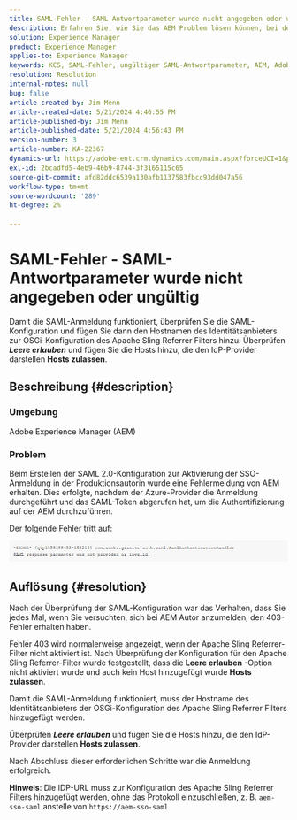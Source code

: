 ```yaml
---
title: SAML-Fehler - SAML-Antwortparameter wurde nicht angegeben oder ungültig
description: Erfahren Sie, wie Sie das AEM Problem lösen können, bei dem Sie beim Erstellen der SAML 2.0-Konfiguration eine Fehlermeldung erhalten haben, um die SSO-Anmeldung in der Produktionsautor zu aktivieren.
solution: Experience Manager
product: Experience Manager
applies-to: Experience Manager
keywords: KCS, SAML-Fehler, ungültiger SAML-Antwortparameter, AEM, Adobe Experience Manager, Fehlerbehebung, fehlt, ungültig
resolution: Resolution
internal-notes: null
bug: false
article-created-by: Jim Menn
article-created-date: 5/21/2024 4:46:55 PM
article-published-by: Jim Menn
article-published-date: 5/21/2024 4:56:43 PM
version-number: 3
article-number: KA-22367
dynamics-url: https://adobe-ent.crm.dynamics.com/main.aspx?forceUCI=1&pagetype=entityrecord&etn=knowledgearticle&id=694a11b6-9117-ef11-9f8a-6045bd006268
exl-id: 2bcadfd5-4eb9-46b9-8744-3f3165115c65
source-git-commit: afd82ddc6539a130afb1137583fbcc93dd047a56
workflow-type: tm+mt
source-wordcount: '289'
ht-degree: 2%

---
```


# SAML-Fehler - SAML-Antwortparameter wurde nicht angegeben oder ungültig


Damit die SAML-Anmeldung funktioniert, überprüfen Sie die SAML-Konfiguration und fügen Sie dann den Hostnamen des Identitätsanbieters zur OSGi-Konfiguration des Apache Sling Referrer Filters hinzu. Überprüfen <b>*Leere erlauben</b>* und fügen Sie die Hosts hinzu, die den IdP-Provider darstellen <b>Hosts zulassen</b>.

## Beschreibung {#description}


### Umgebung

Adobe Experience Manager (AEM)

### Problem

Beim Erstellen der SAML 2.0-Konfiguration zur Aktivierung der SSO-Anmeldung in der Produktionsautorin wurde eine Fehlermeldung von AEM erhalten. Dies erfolgte, nachdem der Azure-Provider die Anmeldung durchgeführt und das SAML-Token abgerufen hat, um die Authentifizierung auf der AEM durchzuführen.

Der folgende Fehler tritt auf:

![](assets/___6a4a11b6-9117-ef11-9f8a-6045bd006268___.png)


## Auflösung {#resolution}


Nach der Überprüfung der SAML-Konfiguration war das Verhalten, dass Sie jedes Mal, wenn Sie versuchten, sich bei AEM Autor anzumelden, den 403-Fehler erhalten haben.

Fehler 403 wird normalerweise angezeigt, wenn der Apache Sling Referrer-Filter nicht aktiviert ist. Nach Überprüfung der Konfiguration für den Apache Sling Referrer-Filter wurde festgestellt, dass die <b>Leere erlauben</b> -Option nicht aktiviert wurde und auch kein Host hinzugefügt wurde <b>Hosts zulassen</b>.

Damit die SAML-Anmeldung funktioniert, muss der Hostname des Identitätsanbieters der OSGi-Konfiguration des Apache Sling Referrer Filters hinzugefügt werden.

Überprüfen <b>*Leere erlauben</b>* und fügen Sie die Hosts hinzu, die den IdP-Provider darstellen <b>Hosts zulassen</b>.

Nach Abschluss dieser erforderlichen Schritte war die Anmeldung erfolgreich.

<b>Hinweis</b>: Die IDP-URL muss zur Konfiguration des Apache Sling Referrer Filters hinzugefügt werden, ohne das Protokoll einzuschließen, z. B. `aem-sso-saml` anstelle von `https://aem-sso-saml`
